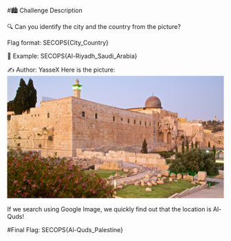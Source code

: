 #🏙️ Challenge Description

🔍 Can you identify the city and the country from the picture?

Flag format:
SECOPS{City_Country}

📌 Example:
SECOPS{Al-Riyadh_Saudi_Arabia}

✍️ Author: YasseX
Here is the picture:
![mosque](../images/Mosque.jpg)

If we search using Google Image, we quickly find out that the location is Al-Quds!

#Final Flag:
SECOPS{Al-Quds_Palestine}
